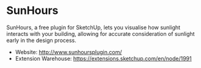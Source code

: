 # SunHours

SunHours, a free plugin for SketchUp, lets you visualise how sunlight interacts with your building, allowing for accurate consideration of sunlight early in the design process.

- Website: http://www.sunhoursplugin.com/
- Extension Warehouse: https://extensions.sketchup.com/en/node/1991
